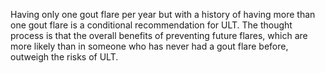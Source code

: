 Having only one gout flare per year but with a history of having more than one gout flare
is a conditional recommendation for ULT. The thought process is that the overall benefits of preventing future flares, which are more likely than in someone who has never had a gout flare before, outweigh the risks of ULT.

